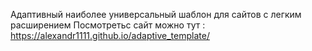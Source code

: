 Адаптивный наиболее универсальный шаблон для сайтов с легким расширением
Посмотретьс сайт можно тут :
https://alexandr1111.github.io/adaptive_template/
